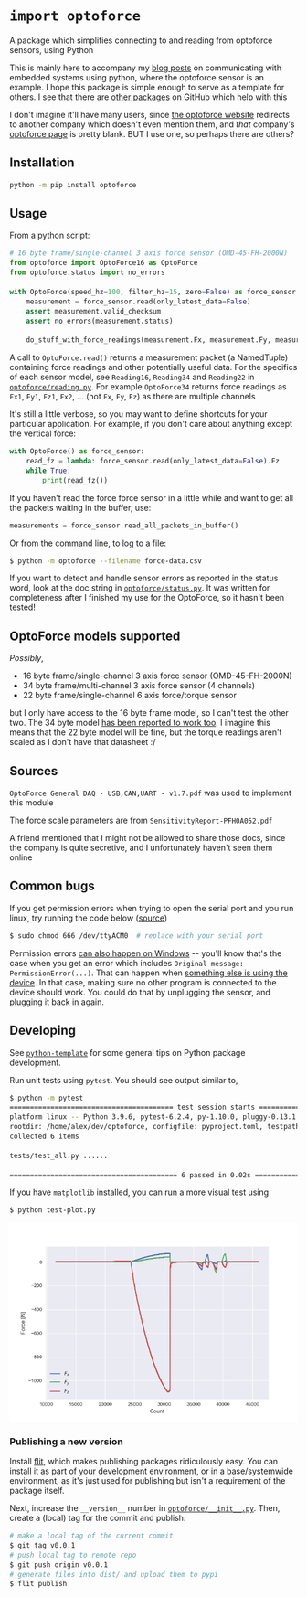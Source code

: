 # `import optoforce`

A package which simplifies connecting to and reading from optoforce sensors, using Python

This is mainly here to accompany my [blog posts](https://alknemeyer.github.io/embedded-comms-with-python/) on communicating with embedded systems using python, where the optoforce sensor is an example. I hope this package is simple enough to serve as a template for others. I see that there are [other packages](https://github.com/search?q=optoforce) on GitHub which help with this

I don't imagine it'll have many users, since [the optoforce website](https://optoforce.com) redirects to another company which doesn't even mention them, and _that_ company's [optoforce page](https://www.robotshop.com/en/optoforce.html) is pretty blank. BUT I use one, so perhaps there are others?


## Installation

```bash
python -m pip install optoforce
```


## Usage

From a python script:

```python
# 16 byte frame/single-channel 3 axis force sensor (OMD-45-FH-2000N)
from optoforce import OptoForce16 as OptoForce
from optoforce.status import no_errors

with OptoForce(speed_hz=100, filter_hz=15, zero=False) as force_sensor:
    measurement = force_sensor.read(only_latest_data=False)
    assert measurement.valid_checksum
    assert no_errors(measurement.status)

    do_stuff_with_force_readings(measurement.Fx, measurement.Fy, measurement.Fz)
```

A call to `OptoForce.read()` returns a measurement packet (a NamedTuple) containing force readings and other potentially useful data. For the specifics of each sensor model, see `Reading16`, `Reading34` and `Reading22` in [`optoforce/reading.py`](./optoforce/reading.py). For example `OptoForce34` returns force readings as  `Fx1`, `Fy1`, `Fz1`, `Fx2`, ... (not `Fx`, `Fy`, `Fz`) as there are multiple channels

It's still a little verbose, so you may want to define shortcuts for your particular application. For example, if you don't care about anything except the vertical force:

```python
with OptoForce() as force_sensor:
    read_fz = lambda: force_sensor.read(only_latest_data=False).Fz
    while True:
        print(read_fz())
```

If you haven't read the force force sensor in a little while and want to get all the packets waiting in the buffer, use:

```python
measurements = force_sensor.read_all_packets_in_buffer()
```

Or from the command line, to log to a file:

```bash
$ python -m optoforce --filename force-data.csv
```

If you want to detect and handle sensor errors as reported in the status word, look at the doc string in [`optoforce/status.py`](./optoforce/status.py). It was written for completeness after I finished my use for the OptoForce, so it hasn't been tested!


## OptoForce models supported

_Possibly_,

* 16 byte frame/single-channel 3 axis force sensor (OMD-45-FH-2000N)
* 34 byte frame/multi-channel 3 axis force sensor (4 channels)
* 22 byte frame/single-channel 6 axis force/torque sensor

but I only have access to the 16 byte frame model, so I can't test the other two. The 34 byte model [has been reported to work too](https://github.com/alknemeyer/optoforce/issues/1). I imagine this means that the 22 byte model will be fine, but the torque readings aren't scaled as I don't have that datasheet :/


## Sources

`OptoForce General DAQ - USB,CAN,UART - v1.7.pdf` was used to implement this module

The force scale parameters are from `SensitivityReport-PFH0A052.pdf`

A friend mentioned that I might not be allowed to share those docs, since the company is quite secretive, and I unfortunately haven't seen them online


## Common bugs

If you get permission errors when trying to open the serial port and you run linux, try running the code below ([source](https://stackoverflow.com/questions/27858041/oserror-errno-13-permission-denied-dev-ttyacm0-using-pyserial-from-pyth))

```bash
$ sudo chmod 666 /dev/ttyACM0  # replace with your serial port
```

Permission errors [can also happen on Windows](https://github.com/alknemeyer/optoforce/issues/1) -- you'll know that's the case when you get an error which includes `Original message: PermissionError(...)`.  That can happen when [something else is using the device](https://stackoverflow.com/questions/59993883/pyserial-permissionerror13-access-denied-none-5/63922626#63922626). In that case, making sure no other program is connected to the device should work. You could do that by unplugging the sensor, and plugging it back in again.


## Developing

See [`python-template`](https://github.com/alknemeyer/python-template/) for some general tips on Python package development.

Run unit tests using `pytest`. You should see output similar to,

```bash
$ python -m pytest
======================================== test session starts ========================================
platform linux -- Python 3.9.6, pytest-6.2.4, py-1.10.0, pluggy-0.13.1
rootdir: /home/alex/dev/optoforce, configfile: pyproject.toml, testpaths: tests
collected 6 items                                                                                   

tests/test_all.py ......

========================================= 6 passed in 0.02s =========================================
```

If you have `matplotlib` installed, you can run a more visual test using

```bash
$ python test-plot.py
```

![Plot of sensor data](./test-plot.png)

### Publishing a new version

Install [flit](https://flit.readthedocs.io/en/latest/), which makes publishing packages ridiculously easy. You can install it as part of your development environment, or in a base/systemwide environment, as it's just used for publishing but isn't a requirement of the package itself.

Next, increase the `__version__` number in [`optoforce/__init__.py`](optoforce/__init__.py). Then, create a (local) tag for the commit and publish:

```bash
# make a local tag of the current commit
$ git tag v0.0.1
# push local tag to remote repo
$ git push origin v0.0.1
# generate files into dist/ and upload them to pypi
$ flit publish
```
